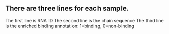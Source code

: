 ## There are three lines for each sample.

The first line is RNA ID
The second line is the chain sequence
The third line is the enriched binding annotation: 1=binding, 0=non-binding
